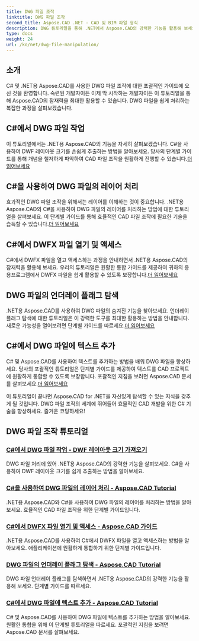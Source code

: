 ```yaml
---
title: DWG 파일 조작
linktitle: DWG 파일 조작
second_title: Aspose.CAD .NET - CAD 및 BIM 파일 형식
description: DWG 튜토리얼을 통해 .NET에서 Aspose.CAD의 강력한 기능을 활용해 보세요. 효율적인 CAD 처리를 위한 마스터 C#, DWF 레이아웃 크기를 원활하게 추출합니다.
type: docs
weight: 24
url: /ko/net/dwg-file-manipulation/
---
```


## 소개

C# 및 .NET용 Aspose.CAD를 사용한 DWG 파일 조작에 대한 포괄적인 가이드에 오신 것을 환영합니다. 숙련된 개발자이든 이제 막 시작하는 개발자이든 이 튜토리얼을 통해 Aspose.CAD의 잠재력을 최대한 활용할 수 있습니다. DWG 파일을 쉽게 처리하는 복잡한 과정을 살펴보겠습니다.

## C#에서 DWG 파일 작업
 이 튜토리얼에서는 .NET용 Aspose.CAD의 기능을 자세히 살펴보겠습니다. C#을 사용하여 DWF 레이아웃 크기를 손쉽게 추출하는 방법을 알아보세요. 당사의 단계별 가이드를 통해 개념을 철저하게 파악하여 CAD 파일 조작을 원활하게 진행할 수 있습니다.[더 읽어보세요](./get-size-of-dwf-layout/)

## C#을 사용하여 DWG 파일의 레이어 처리
효과적인 DWG 파일 조작을 위해서는 레이어를 이해하는 것이 중요합니다. .NET용 Aspose.CAD와 C#을 사용하여 DWG 파일의 레이어를 처리하는 방법에 대한 튜토리얼을 살펴보세요. 이 단계별 가이드를 통해 효율적인 CAD 파일 조작에 필요한 기술을 습득할 수 있습니다.[더 읽어보세요](./support-of-layers/)

## C#에서 DWFX 파일 열기 및 액세스
 C#에서 DWFX 파일을 열고 액세스하는 과정을 안내하면서 .NET용 Aspose.CAD의 잠재력을 활용해 보세요. 우리의 튜토리얼은 원활한 통합 가이드를 제공하여 귀하의 응용프로그램에서 DWFX 파일을 쉽게 활용할 수 있도록 보장합니다.[더 읽어보세요](./opening-and-accessing-dwfx-files/)

## DWG 파일의 언더레이 플래그 탐색
 .NET용 Aspose.CAD를 사용하여 DWG 파일의 숨겨진 기능을 찾아보세요. 언더레이 플래그 탐색에 대한 튜토리얼은 이 강력한 도구를 최대한 활용하는 방법을 안내합니다. 새로운 가능성을 열어보려면 단계별 가이드를 따르세요.[더 읽어보세요](./exploring-underlay-flags-of-dwg/)

## C#에서 DWG 파일에 텍스트 추가 
C# 및 Aspose.CAD를 사용하여 텍스트를 추가하는 방법을 배워 DWG 파일을 향상하세요. 당사의 포괄적인 튜토리얼은 단계별 가이드를 제공하여 텍스트를 CAD 프로젝트에 원활하게 통합할 수 있도록 보장합니다. 포괄적인 지침을 보려면 Aspose.CAD 문서를 살펴보세요.[더 읽어보세요](./adding-text-to-dwg/)

이 튜토리얼이 끝나면 Aspose.CAD for .NET을 자신있게 탐색할 수 있는 지식을 갖추게 될 것입니다. DWG 파일 조작의 세계에 뛰어들어 효율적인 CAD 개발을 위한 C# 기술을 향상하세요. 즐거운 코딩하세요!
## DWG 파일 조작 튜토리얼
### [C#에서 DWG 파일 작업 - DWF 레이아웃 크기 가져오기](./get-size-of-dwf-layout/)
DWG 파일 처리에 있어 .NET용 Aspose.CAD의 강력한 기능을 살펴보세요. C#을 사용하여 DWF 레이아웃 크기를 쉽게 추출하는 방법을 알아보세요.
### [C#을 사용하여 DWG 파일의 레이어 처리 - Aspose.CAD Tutorial](./support-of-layers/)
.NET용 Aspose.CAD와 C#을 사용하여 DWG 파일의 레이어를 처리하는 방법을 알아보세요. 효율적인 CAD 파일 조작을 위한 단계별 가이드입니다.
### [C#에서 DWFX 파일 열기 및 액세스 - Aspose.CAD 가이드](./opening-and-accessing-dwfx-files/)
.NET용 Aspose.CAD를 사용하여 C#에서 DWFX 파일을 열고 액세스하는 방법을 알아보세요. 애플리케이션에 원활하게 통합하기 위한 단계별 가이드입니다.
### [DWG 파일의 언더레이 플래그 탐색 - Aspose.CAD Tutorial](./exploring-underlay-flags-of-dwg/)
DWG 파일 언더레이 플래그를 탐색하면서 .NET용 Aspose.CAD의 강력한 기능을 활용해 보세요. 단계별 가이드를 따르세요.
### [C#에서 DWG 파일에 텍스트 추가 - Aspose.CAD Tutorial](./adding-text-to-dwg/)
C# 및 Aspose.CAD를 사용하여 DWG 파일에 텍스트를 추가하는 방법을 알아보세요. 원활한 통합을 위해 이 단계별 튜토리얼을 따르세요. 포괄적인 지침을 보려면 Aspose.CAD 문서를 살펴보세요.
